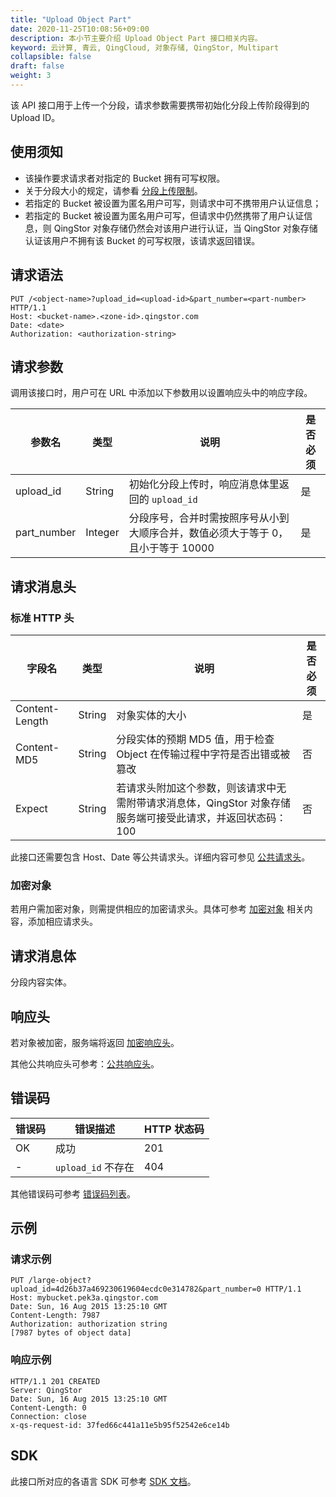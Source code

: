 ```yaml
---
title: "Upload Object Part"
date: 2020-11-25T10:08:56+09:00
description: 本小节主要介绍 Upload Object Part 接口相关内容。
keyword: 云计算, 青云, QingCloud, 对象存储, QingStor, Multipart
collapsible: false
draft: false
weight: 3
---
```


该 API 接口用于上传一个分段，请求参数需要携带初始化分段上传阶段得到的 Upload ID。

## 使用须知
- 该操作要求请求者对指定的 Bucket 拥有可写权限。
- 关于分段大小的规定，请参看 [分段上传限制](../#分段上传限制)。
- 若指定的 Bucket 被设置为匿名用户可写，则请求中可不携带用户认证信息；
- 若指定的 Bucket 被设置为匿名用户可写，但请求中仍然携带了用户认证信息，则 QingStor 对象存储仍然会对该用户进行认证，当 QingStor 对象存储认证该用户不拥有该 Bucket 的可写权限，该请求返回错误。

## 请求语法

```http
PUT /<object-name>?upload_id=<upload-id>&part_number=<part-number> HTTP/1.1
Host: <bucket-name>.<zone-id>.qingstor.com
Date: <date>
Authorization: <authorization-string>
```

## 请求参数

调用该接口时，用户可在 URL 中添加以下参数用以设置响应头中的响应字段。

| 参数名 | 类型 | 说明 | 是否必须 |
| --- | --- | --- | --- |
| upload_id | String | 初始化分段上传时，响应消息体里返回的 `upload_id` | 是 |
| part_number | Integer | 分段序号，合并时需按照序号从小到大顺序合并，数值必须大于等于 0，且小于等于 10000 | 是 |

## 请求消息头

### 标准 HTTP 头

| 字段名 | 类型 | 说明 | 是否必须 |
| --- | --- | --- | --- |
| Content-Length | String | 对象实体的大小 | 是 |
| Content-MD5 | String | 分段实体的预期 MD5 值，用于检查 Object 在传输过程中字符是否出错或被篡改 | 否 |
| Expect | String | 若请求头附加这个参数，则该请求中无需附带请求消息体，QingStor 对象存储服务端可接受此请求，并返回状态码： 100  | 否 |

此接口还需要包含 Host、Date 等公共请求头。详细内容可参见 [公共请求头](/storage/object-storage/api/common_header/#请求头字段-request-header)。

### 加密对象

若用户需加密对象，则需提供相应的加密请求头。具体可参考 [加密对象](/storage/object-storage/api/object/encryption) 相关内容，添加相应请求头。

## 请求消息体

分段内容实体。

## 响应头

若对象被加密，服务端将返回 [加密响应头](/storage/object-storage/api/object/encryption/#加密响应头)。

其他公共响应头可参考：[公共响应头](/storage/object-storage/api/common_header/#响应头字段-response-header)。

## 错误码

| 错误码 | 错误描述 | HTTP 状态码 |
| --- | --- | --- |
| OK | 成功 | 201 |
| - | `upload_id` 不存在 | 404 |

其他错误码可参考 [错误码列表](/storage/object-storage/api/error_code/#错误码列表)。

## 示例

### 请求示例

```http
PUT /large-object?upload_id=4d26b37a469230619604ecdc0e314782&part_number=0 HTTP/1.1
Host: mybucket.pek3a.qingstor.com
Date: Sun, 16 Aug 2015 13:25:10 GMT
Content-Length: 7987
Authorization: authorization string
[7987 bytes of object data]
```

### 响应示例

```http
HTTP/1.1 201 CREATED
Server: QingStor
Date: Sun, 16 Aug 2015 13:25:10 GMT
Content-Length: 0
Connection: close
x-qs-request-id: 37fed66c441a11e5b95f52542e6ce14b
```

## SDK

此接口所对应的各语言 SDK 可参考 [SDK 文档](/storage/object-storage/sdk/)。


